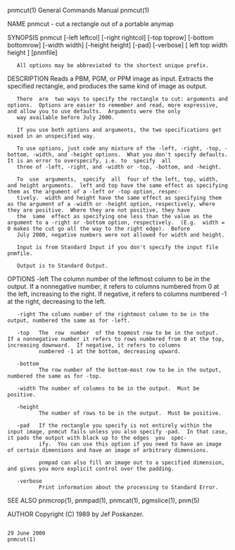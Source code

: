 pnmcut(1)                                                                               General Commands Manual                                                                              pnmcut(1)

NAME
       pnmcut - cut a rectangle out of a portable anymap

SYNOPSIS
       pnmcut [-left leftcol] [-right rightcol] [-top toprow] [-bottom bottomrow] [-width width] [-height height] [-pad] [-verbose] [ left top width height ] [pnmfile]

       All options may be abbreviated to the shortest unique prefix.

DESCRIPTION
       Reads a PBM, PGM, or PPM image as input.  Extracts the specified rectangle, and produces the same kind of image as output.

       There  are  two ways to specify the rectangle to cut: arguments and options.  Options are easier to remember and read, more expressive, and allow you to use defaults.  Arguments were the only
       way available before July 2000.

       If you use both options and arguments, the two specifications get mixed in an unspecified way.

       To use options, just code any mixture of the -left, -right, -top, -bottom, -width, and -height options.  What you don't specify defaults.  It is an error to overspecify, i.e. to  specify  all
       three of -left, -right, and -width or -top, -bottom, and -height.

       To  use  arguments,  specify  all  four of the left, top, width, and height arguments.  left and top have the same effect as specifying them as the argument of a -left or -top option, respec‐
       tively.  width and height have the same effect as specifying them as the argument of a -width or -height option, respectively, where they are positive.  Where they are not positive, they have
       the  same  effect as specifying one less than the value as the argument to a -right or -bottom option, respectively.  (E.g.  width = 0 makes the cut go all the way to the right edge).  Before
       July 2000, negative numbers were not allowed for width and height.

       Input is from Standard Input if you don't specify the input file pnmfile.

       Output is to Standard Output.

OPTIONS
       -left  The column number of the leftmost column to be in the output.  If a nonnegative number, it refers to columns numbered from 0 at the left, increasing to  the  right.   If  negative,  it
              refers to columns numbered -1 at the right, decreasing to the left.

       -right The column number of the rightmost column to be in the output, numbered the same as for -left.

       -top   The  row  number  of the topmost row to be in the output.  If a nonnegative number it refers to rows numbered from 0 at the top, increasing downward.  If negative, it refers to columns
              numbered -1 at the bottom, decreasing upward.

       -bottom
              The row number of the bottom-most row to be in the output, numbered the same as for -top.

       -width The number of columns to be in the output.  Must be positive.

       -height
              The number of rows to be in the output.  Must be positive.

       -pad   If the rectangle you specify is not entirely within the input image, pnmcut fails unless you also specify -pad.  In that case, it pads the output with black up to the edges  you  spec‐
              ify.  You can use this option if you need to have an image of certain dimensions and have an image of arbitrary dimensions.

              pnmpad can also fill an image out to a specified dimension, and gives you more explicit control over the padding.

       -verbose
              Print information about the processing to Standard Error.

SEE ALSO
       pnmcrop(1), pnmpad(1), pnmcat(1), pgmslice(1), pnm(5)

AUTHOR
       Copyright (C) 1989 by Jef Poskanzer.

                                                                                             29 June 2000                                                                                    pnmcut(1)
